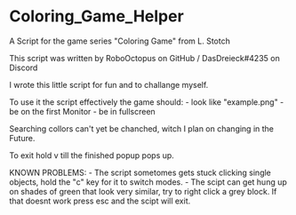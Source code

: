 # Coloring_Game_Helper
A Script for the game series "Coloring Game" from L. Stotch

This script was written by RoboOctopus on GitHub / DasDreieck#4235 on Discord

I wrote this little script for fun and to challange myself. 


To use it the script effectively the game should: 
	- look like "example.png"
	- be on the first Monitor
	- be in fullscreen



Searching collors can't yet be chanched, witch I plan on changing in the Future.

To exit hold v till the finished popup pops up.



KNOWN PROBLEMS:
    - The script sometomes gets stuck clicking single objects, hold the "c" key for it to switch modes.
    - The scipt can get hung up on shades of green that look very similar, try to right click a grey block. If that doesnt work press esc and the scipt will exit.
